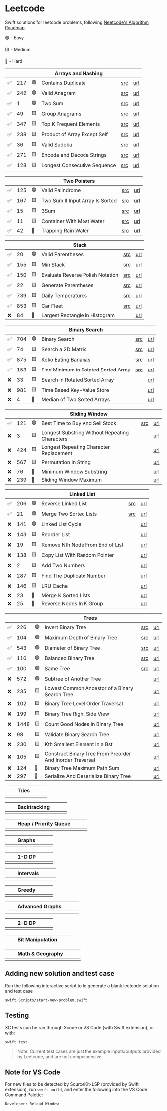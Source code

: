 # Leetcode

Swift solutions for leetcode problems, following [Neetcode's Algorithm Roadmap](https://neetcode.io/roadmap)



🟢 - Easy

🟨 - Medium

🔺 - Hard

| | | | Arrays and Hashing | | |
| -- | -- | -- | -- | -- | -- |
|✅| 217 | 🟢 | Contains Duplicate                  | [src](./Sources/leetcode/0217-ContainsDuplicate.swift) | [url](https://leetcode.com/problems/contains-duplicate/) |
|✅| 242 | 🟢 | Valid Anagram                       | [src](./Sources/leetcode/0242-ValidAnagram.swift) | [url](https://leetcode.com/problems/valid-anagram/) |
|✅| 1 | 🟢 | Two Sum                               | [src](./Sources/leetcode/0001-TwoSum.swift) | [url](https://leetcode.com/problems/two-sum/) |
|✅| 49 | 🟨 | Group Anagrams                       | [src](./Sources/leetcode/0049-GroupAnagrams.swift) | [url](https://leetcode.com/problems/group-anagrams/) |
|✅| 347 | 🟨 | Top K Frequent Elements             | [src](./Sources/leetcode/0347-TopKFrequentElements.swift) | [url](https://leetcode.com/problems/top-k-frequent-elements/) |
|✅| 238 | 🟨 | Product of Array Except Self        | [src](./Sources/leetcode/0238-ProductExceptSelf.swift) | [url](https://leetcode.com/problems/product-of-array-except-self/) |
|✅| 36 | 🟨 | Valid Sudoku                         | [src](./Sources/leetcode/0036-ValidSudoku.swift) | [url](https://leetcode.com/problems/valid-sudoku/) |
|✅| 271 | 🟨 | Encode and Decode Strings           | [src](./Sources/leetcode/0271-EncodeAndDecodeStrings.swift) | [url](https://leetcode.com/problems/encode-and-decode-strings/) |
|✅| 128 | 🟨 | Longest Consecutive Sequence        | [src](./Sources/leetcode/0128-LongestConsecutiveSequence.swift) | [url](https://leetcode.com/problems/longest-consecutive-sequence/) |


| | | | Two Pointers | | |
| -- | -- | -- | -- | -- | -- |
|✅| 125 | 🟢 | Valid Palindrome                    | [src](./Sources/leetcode/0125-ValidPalindrome.swift)  | [url](https://leetcode.com/problems/valid-palindrome/) |
|✅| 167 | 🟨 | Two Sum II Input Array Is Sorted    | [src](./Sources/leetcode/0167-TwoSum2InputArrayIsSorted.swift) | [url](https://leetcode.com/problems/two-sum-ii-input-array-is-sorted/) |
|✅| 15 | 🟨 | 3Sum                                 | [src](./Sources/leetcode/0015-ThreeSum.swift) | [url](https://leetcode.com/problems/3sum/) |
|✅| 11 | 🟨 | Container With Most Water            | [src](./Sources/leetcode/0011-ContainerWithMostWater.swift) | [url](https://leetcode.com/problems/container-with-most-water/) |
|✅| 42 | 🔺 | Trapping Rain Water                  | [src](./Sources/leetcode/0042-TrappingRainWater.swift) | [url](https://leetcode.com/problems/trapping-rain-water/) |

| | | | Stack | | |
| -- | -- | -- | -- | -- | -- |
|✅| 20 | 🟢 | Valid Parentheses                    | [src](./Sources/leetcode/0020-ValidParentheses.swift)  | [url](https://leetcode.com/problems/valid-parentheses/) |
|✅| 155 | 🟨 | Min Stack                           | [src](./Sources/leetcode/0155-MinStack.swift) | [url](https://leetcode.com/problems/min-stack/) |
|✅| 150 | 🟨 | Evaluate Reverse Polish Notation    | [src](./Sources/leetcode/0150-EvaluateReversePolishNotation.swift) | [url](https://leetcode.com/problems/evaluate-reverse-polish-notation/) |
|✅| 22 | 🟨 | Generate Parentheses                 | [src](./Sources/leetcode/0022-GenerateParentheses.swift) | [url](https://leetcode.com/problems/generate-parentheses/) |
|✅| 739 | 🟨 | Daily Temperatures                  | [src](./Sources/leetcode/0739-DailyTemperatures.swift) | [url](https://leetcode.com/problems/daily-temperatures/) |
|✅| 853 | 🟨 | Car Fleet                           | [src](./Sources/leetcode/0853-CarFleet.swift)  | [url](https://leetcode.com/problems/car-fleet/) |
|❌| 84 | 🔺 | Largest Rectangle in Histogram       |  | [url](https://leetcode.com/problems/largest-rectangle-in-histogram/) |


| | | | Binary Search | | |
| -- | -- | -- | -- | -- | -- |
|✅| 704 | 🟢 | Binary Search                       | [src](./Sources/leetcode/0704-BinarySearch.swift) | [url](https://leetcode.com/problems/binary-search/) |
|✅| 74 | 🟨 | Search a 2D Matrix                   | [src](./Sources/leetcode/0074-SearchA2DMatrix.swift) | [url](https://leetcode.com/problems/search-a-2d-matrix/) |
|✅| 875 | 🟨 | Koko Eating Bananas                 | [src](./Sources/leetcode/0875-KokoEatingBananas.swift)  | [url](https://leetcode.com/problems/koko-eating-bananas/) |
|✅| 153 | 🟨 | Find Minimum in Rotated Sorted Array | [src](./Sources/leetcode/0153-FindMinimumInRotatedSortedArray.swift) | [url](https://leetcode.com/problems/find-minimum-in-rotated-sorted-array/) |
|❌| 33 | 🟨 | Search in Rotated Sorted Array       |  | [url](https://leetcode.com/problems/search-in-rotated-sorted-array/) |
|❌| 981 | 🟨 | Time Based Key-Value Store          |  | [url](https://leetcode.com/problems/time-based-key-value-store/) |
|❌| 4 | 🔺 | Median of Two Sorted Arrays           |  | [url](https://leetcode.com/problems/median-of-two-sorted-arrays/) |

| | | | Sliding Window | | |
| -- | -- | -- | -- | -- | -- |
|✅| 121 | 🟢 | Best Time to Buy And Sell Stock     | [src](./Sources/leetcode/0121-BestTimeToBuyAndSellStock.swift) | [url](https://leetcode.com/problems/best-time-to-buy-and-sell-stock/) |
|❌| 3 | 🟨 | Longest Substring Without Repeating Characters |  | [url](https://leetcode.com/problems/longest-substring-without-repeating-characters/) |
|❌| 424 | 🟨 | Longest Repeating Character Replacement |  | [url](https://leetcode.com/problems/longest-repeating-character-replacement/) |
|❌| 567 | 🟨 | Permutation In String               |  | [url](https://leetcode.com/problems/permutation-in-string/) |
|❌| 76 | 🔺 | Minimum Window Substring             |  | [url](https://leetcode.com/problems/minimum-window-substring/) |
|❌| 239 | 🔺 | Sliding Window Maximum              |  | [url](https://leetcode.com/problems/sliding-window-maximum/) |

| | | | Linked List | | |
| -- | -- | -- | -- | -- | -- |
|✅| 206 | 🟢 | Reverse Linked List                 | [src](./Sources/leetcode/0206-ReverseLinkedList.swift) | [url](https://leetcode.com/problems/reverse-linked-list/) |
|✅| 21 | 🟢 | Merge Two Sorted Lists               | [src](./Sources/leetcode/0021-MergeTwoSortedLists.swift)  | [url](https://leetcode.com/problems/merge-two-sorted-lists/) |
|❌| 141 | 🟢 | Linked List Cycle                   |  | [url](https://leetcode.com/problems/linked-list-cycle/) |
|❌| 143 | 🟨 | Reorder List                        |  | [url](https://leetcode.com/problems/reorder-list/) |
|❌| 19 | 🟨 | Remove Nth Node From End of List     |  | [url](https://leetcode.com/problems/remove-nth-node-from-end-of-list/) |
|❌| 138 | 🟨 | Copy List With Random Pointer       |  | [url](https://leetcode.com/problems/copy-list-with-random-pointer/) |
|❌| 2 | 🟨 | Add Two Numbers                       |  | [url](https://leetcode.com/problems/add-two-numbers/) |
|❌| 287 | 🟨 | Find The Duplicate Number           |  | [url](https://leetcode.com/problems/find-the-duplicate-number/) |
|❌| 146 | 🟨 | LRU Cache                           |  | [url](https://leetcode.com/problems/lru-cache/) |
|❌| 23 | 🔺 | Merge K Sorted Lists                 |  | [url](https://leetcode.com/problems/merge-k-sorted-lists/) |
|❌| 25 | 🔺 | Reverse Nodes In K Group             |  | [url](https://leetcode.com/problems/reverse-nodes-in-k-group/) |

| | | | Trees | | |
| -- | -- | -- | -- | -- | -- | 
|✅| 226 | 🟢 | Invert Binary Tree                  | [src](./Sources/leetcode/0226-InvertBinaryTree.swift) | [url](https://leetcode.com/problems/invert-binary-tree/) |
|✅| 104 | 🟢 | Maximum Depth of Binary Tree        | [src](./Sources/leetcode/0104-MaximumDepthOfBinaryTree.swift) | [url](https://leetcode.com/problems/maximum-depth-of-binary-tree/) |
|✅| 543 | 🟢 | Diameter of Binary Tree             | [src](./Sources/leetcode/0543-DiameterOfBinaryTree.swift) | [url](https://leetcode.com/problems/diameter-of-binary-tree/) |
|✅| 110 | 🟢 | Balanced Binary Tree                | [src](./Sources/leetcode/0110-BalancedBinaryTree.swift) | [url](https://leetcode.com/problems/balanced-binary-tree/) |
|✅| 100 | 🟢 | Same Tree                           | [src](./Sources/leetcode/0100-SameTree.swift) | [url](https://leetcode.com/problems/same-tree/) |
|❌| 572 | 🟢 | Subtree of Another Tree             |  | [url](https://leetcode.com/problems/subtree-of-another-tree/) |
|❌| 235 | 🟨 | Lowest Common Ancestor of a Binary Search Tree  |  | [url](https://leetcode.com/problems/lowest-common-ancestor-of-a-binary-search-tree/) |
|❌| 102 | 🟨 | Binary Tree Level Order Traversal   |  | [url](https://leetcode.com/problems/binary-tree-level-order-traversal/) |
|❌| 199 | 🟨 | Binary Tree Right Side View         |  | [url](https://leetcode.com/problems/binary-tree-right-side-view/) |
|❌| 1448 | 🟨 | Count Good Nodes In Binary Tree    |  | [url](https://leetcode.com/problems/count-good-nodes-in-binary-tree/) |
|❌| 98 | 🟨 | Validate Binary Search Tree          |  | [url](https://leetcode.com/problems/validate-binary-search-tree/) |
|❌| 230 | 🟨 | Kth Smallest Element In a Bst       |  | [url](https://leetcode.com/problems/kth-smallest-element-in-a-bst/) |
|❌| 105 | 🟨 | Construct Binary Tree From Preorder And Inorder Traversal  |  | [url](https://leetcode.com/problems/construct-binary-tree-from-preorder-and-inorder-traversal/) |
|❌| 124 | 🔺 | Binary Tree Maximum Path Sum        |  | [url](https://leetcode.com/problems/binary-tree-maximum-path-sum/) |
|❌| 297 | 🔺 | Serialize And Deserialize Binary Tree  |  | [url](https://leetcode.com/problems/serialize-and-deserialize-binary-tree/) |

| | | Tries | | | |
| -- | -- | -- | -- | -- | -- | 
| | | | | | |

| | | Backtracking | | | |
| -- | -- | -- | -- | -- | -- | 
| | | | | | |

| | | Heap / Priority Queue | | | |
| -- | -- | -- | -- | -- | -- | 
| | | | | | |

| | | Graphs | | | |
| -- | -- | -- | -- | -- | -- |
| | | | | | |
 
| | | 1-D DP | | | |
| -- | -- | -- | -- | -- | -- | 
| | | | | | |

| | | Intervals | | | |
| -- | -- | -- | -- | -- | -- | 
| | | | | | |

| | | Greedy | | | |
| -- | -- | -- | -- | -- | -- | 
| | | | | | |

| | | Advanced Graphs | | | |
| -- | -- | -- | -- | -- | -- | 
| | | | | | |

| | | 2-D DP | | | |
| -- | -- | -- | -- | -- | -- | 
| | | | | | |

| | | Bit Manipulation | | | |
| -- | -- | -- | -- | -- | -- |

| | | Math & Geography | | | |
| -- | -- | -- | -- | -- | -- | 
| | | | | | |

## Adding new solution and test case

Run the following interactive script to to generate a blank leetcode solution and test case

```
swift Scripts/start-new-problem.swift
```

## Testing

XCTests can be ran through Xcode or VS Code (with Swift extension), or with:

```
swift test
```

> Note: Current test cases are just the example inputs/outputs provided by Leetcode, and are not comprehensive

## Note for VS Code

For new files to be detected by SourceKit-LSP (provided by Swift extension), run `swift build`, and enter the following into the VS Code Command Palette:

```
Developer: Reload Window
```
